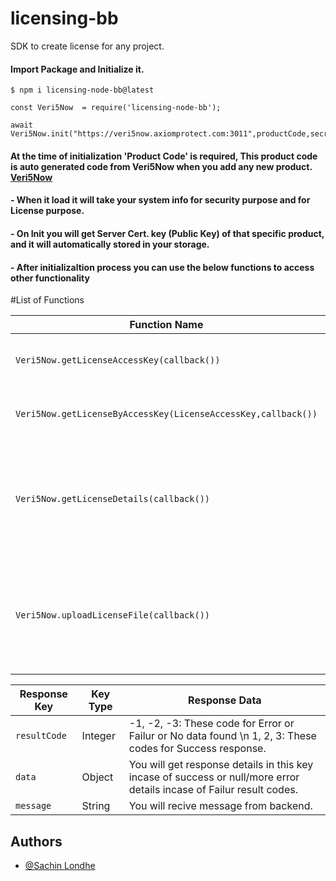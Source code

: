 # licensing-bb
 SDK to create license for any project.

#### Import Package and Initialize it.
```
$ npm i licensing-node-bb@latest

const Veri5Now  = require('licensing-node-bb');

await Veri5Now.init("https://veri5now.axiomprotect.com:3011",productCode,secretId);

```

#### At the time of initialization 'Product Code' is required, This product code is auto generated code from Veri5Now when you add any new product. [Veri5Now](https://https://veri5now.axiomprotect.com:5677/sign-in)

#### - When it load it will take your system info for security purpose and for License purpose.

#### - On Init you will get Server Cert. key (Public Key) of that specific product, and it will automatically stored in your storage.

#### - After initializaltion process you can use the below functions to access other functionality


#List of Functions

| Function Name                                   | Description                            | 
| -------------------                             |--------------------                    |
| `Veri5Now.getLicenseAccessKey(callback())`       | Generate License Access Key.                | 
| `Veri5Now.getLicenseByAccessKey(LicenseAccessKey,callback())`| Get License (file) using Access Key.     | 
| `Veri5Now.getLicenseDetails(callback())`  | It will auto extract your license file and return your detail info of license and package.     | 
| `Veri5Now.uploadLicenseFile(callback())`  | Upload License file (after activation user will recive mail to download file).      |

| Response Key | Key Type | Response Data | 
|----- |------ |------ |
| `resultCode` | Integer | -1, -2, -3: These code for Error or Failur or No data found \n 1, 2, 3: These codes for Success response.|
| `data`        | Object | You will get response details in this key incase of success or null/more error details incase of Failur result codes. |
| `message`     | String | You will recive message from backend. |

## Authors

- [@Sachin Londhe](https://github.com/sachin-8055)